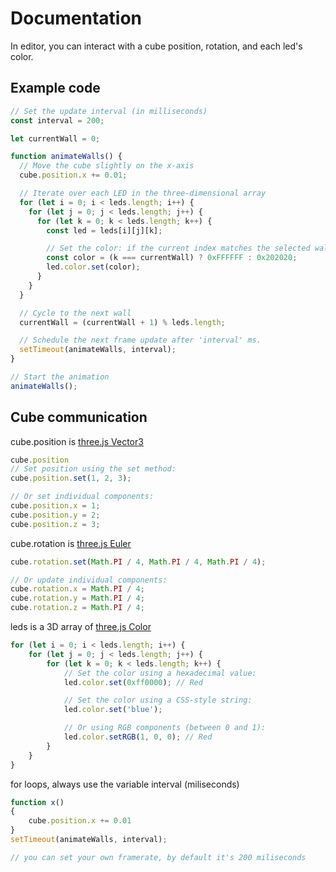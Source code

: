 # Documentation

In editor, you can interact with a cube position, rotation, and each led's color.

## Example code

```js
// Set the update interval (in milliseconds)
const interval = 200;

let currentWall = 0;

function animateWalls() {
  // Move the cube slightly on the x-axis
  cube.position.x += 0.01;

  // Iterate over each LED in the three-dimensional array
  for (let i = 0; i < leds.length; i++) {
    for (let j = 0; j < leds.length; j++) {
      for (let k = 0; k < leds.length; k++) {
        const led = leds[i][j][k];

        // Set the color: if the current index matches the selected wall, use white; otherwise, use a dark gray.
        const color = (k === currentWall) ? 0xFFFFFF : 0x202020;        
        led.color.set(color);
      }
    }
  }

  // Cycle to the next wall
  currentWall = (currentWall + 1) % leds.length;

  // Schedule the next frame update after 'interval' ms.
  setTimeout(animateWalls, interval);
}

// Start the animation
animateWalls();
```

## Cube communication

cube.position is [three.js Vector3](https://threejs.org/docs/index.html#api/en/math/Vector3)

```js
cube.position
// Set position using the set method:
cube.position.set(1, 2, 3);

// Or set individual components:
cube.position.x = 1;
cube.position.y = 2;
cube.position.z = 3;
```

cube.rotation is [three.js Euler](https://threejs.org/docs/index.html#api/en/math/Euler)

```js
cube.rotation.set(Math.PI / 4, Math.PI / 4, Math.PI / 4);

// Or update individual components:
cube.rotation.x = Math.PI / 4;
cube.rotation.y = Math.PI / 4;
cube.rotation.z = Math.PI / 4;
```

leds is a 3D array of [three.js Color](https://threejs.org/docs/index.html#api/en/math/Color)

```js
for (let i = 0; i < leds.length; i++) {
    for (let j = 0; j < leds.length; j++) {
        for (let k = 0; k < leds.length; k++) {
            // Set the color using a hexadecimal value:
            led.color.set(0xff0000); // Red

            // Set the color using a CSS-style string:
            led.color.set('blue');

            // Or using RGB components (between 0 and 1):
            led.color.setRGB(1, 0, 0); // Red
        }
    }
}
```

for loops, always use the variable interval (miliseconds)

```js
function x()
{
    cube.position.x += 0.01
}
setTimeout(animateWalls, interval);

// you can set your own framerate, by default it's 200 miliseconds
```
